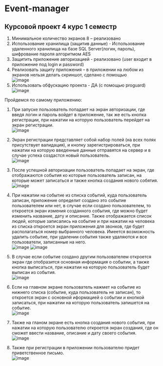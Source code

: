 # Event-manager

## Курсовой проект 4 курс 1 семестр

1.	Минимальное количество экранов 8 – реализовано
2.	Использование хранилища (защитив данные) - Использование удаленного хранилища на базе SQL Server(логин, пароль), шифрование пароля алгоритмом AES
3.	Защитить приложение авторизацией - реализовано (user входит в приложение под login и password)
4.	Реализовать защиту приложения – в приложении на любом из экранов нельзя делать скриншот, сделано с помощью  
![image](https://user-images.githubusercontent.com/38255643/102714913-0000e480-42e3-11eb-9123-9f40ca7f5a3a.png)
5.	Использовать обфускацию проекта - ДА (c помощью proguard)
![image](https://user-images.githubusercontent.com/38255643/102714921-0727f280-42e3-11eb-9b4c-6a0e1602c6f7.png)
 



Пройдемся по самому приложению:

1.	При запуске пользователь попадает на экран авторизации, где введя логин и пароль войдет в приложение, так же есть кнопка регистрации, при нажатии на которую пользователь перейдет на экран регистрации.                                                                               
![image](https://user-images.githubusercontent.com/38255643/102714925-0beca680-42e3-11eb-99d4-3a91cec7234d.png)
 
2.	Экран регистрации представляет собой набор полей (на всех полях присутствует валидация), и кнопку зарегистрироваться, при нажатии на которую введенные данные отправятся на сервер и в случае успеха создастся новый пользователь.                                                              
![image](https://user-images.githubusercontent.com/38255643/102714930-15760e80-42e3-11eb-8794-582546367350.png)

3.	После успешной авторизации пользователь попадает на экран, где отображаются события ко которые пользователь записан, на которые может записаться и также кнопка создания нового собятия.                                                    
![image](https://user-images.githubusercontent.com/38255643/102714936-1b6bef80-42e3-11eb-8fc2-7ba4ff528e32.png)
 
4.	При нажатии на событие из списка событий, куда пользователь записан, приложение определит создано это событие пользователем или нет, в случае если создано пользователем, то откроется экран измения созданного события, где можно будет изменить название, дату и описание. Также отображается список людей, которые записались на событие и при нажатии на человека из списка откроется экран приложения для звонков, где будет располагаться номер выбранного человека. Имеется возможность удалить событие, при удалении события также удаляются и все пользователи, записанные на него.                                                        
![image](https://user-images.githubusercontent.com/38255643/102714940-2030a380-42e3-11eb-850d-628fcf709091.png)
![image](https://user-images.githubusercontent.com/38255643/102714941-245cc100-42e3-11eb-8f69-71538cf1c444.png)
 
5.	В случае если событие создано другим пользователем откроется экран где отобразится основная информация о событии, а также кнопка выписаться, при нажатии на которую пользователь будет выписан из события.                                                                                    
![image](https://user-images.githubusercontent.com/38255643/102714945-29217500-42e3-11eb-8b86-b9f4eccf30d3.png) 

6.	Если на главном экране пользователь нажмет на событие из нижнего списка (событие, куда пользователь не записан), то откроется экран с основной иформацией о событии и кнопкой записаться, при нажатии на которую пользователь запишется на событие.                                                     
![image](https://user-images.githubusercontent.com/38255643/102714948-2c1c6580-42e3-11eb-9706-77d06690f60a.png)

7.	Также на гланом экране есть кнопка создания нового события, при нажатии на которую пользователю откроется экран создания, где он сможет ввести название, описание и дату своего события.                                                                                   
![image](https://user-images.githubusercontent.com/38255643/102714951-2fafec80-42e3-11eb-8c3f-fcd16dfdb880.png) 

8.	Также при регистрации в приложении пользователю придет приветственное письмо.                                       
![image](https://user-images.githubusercontent.com/38255643/102714954-33437380-42e3-11eb-871c-5ecc019e5663.png) 
